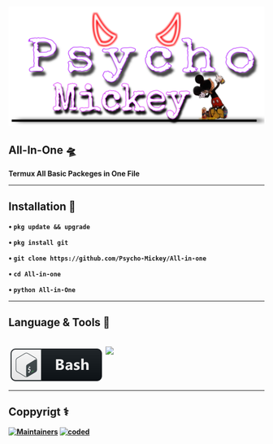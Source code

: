 ![Logo-1.png](./Logo-1.png)

## All-In-One 🛸
<b> Termux All Basic Packeges in One File

---

## Installation 🚀

• ```pkg update && upgrade```

• ```pkg install git```

• ```git clone https://github.com/Psycho-Mickey/All-in-one```

• ```cd All-in-one```

• ```python All-in-One```

---

## Language & Tools 🐾
<code> <img src="https://raw.githubusercontent.com/8bithemant/8bithemant/master/svg/dev/tools/bash.svg" alt="Twitter" style="vertical-align:top; margin:4px"></code>
 <code><a href="https://www.python.org/" target="_blank"><img height="50" src="https://www.vectorlogo.zone/logos/python/python-ar21.svg"></a></code>

--- 

## Coppyrigt ⚕️

[![Maintainers](https://img.shields.io/badge/Developer-PsychoMickey-green.svg?style=plastic)](https://github.com/Psycho-Mickey/SpeedTest/issues) [![coded](https://img.shields.io/badge/coded%20in-python.3-mintgreen.svg?style=plastic)](https://github.com/Psycho-Mickey/SpeedTest/issues)
